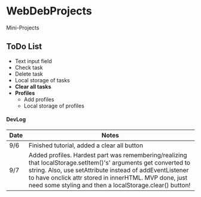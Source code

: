 # WebDebProjects
Mini-Projects

## ToDo List ##
* Text input field
* Check task
* Delete task
* Local storage of tasks
* __Clear all tasks__
* __Profiles__
    * Add profiles
    * Local storage of profiles

#### DevLog ####
Date  | Notes
------------- | -------------
9/6  | Finished tutorial, added a clear all button
9/7 | Added profiles. Hardest part was remembering/realizing that localStorage.setItem()'s' arguments get converted to string. Also, use setAttribute instead of addEventListener to have onclick attr stored in innerHTML. MVP done, just need some styling and then a localStorage.clear() button!
